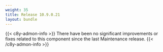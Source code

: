 ```yaml
---
weight: 35
title: Release 10.9.0.21
layout: bundle
---
```


{{< c8y-admon-info >}}
There have been no significant improvements or fixes related to this component since the last Maintenance release.
{{< /c8y-admon-info >}}
